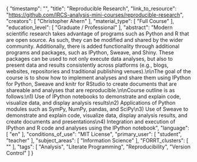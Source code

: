 {
    "timestamp": "",
    "title": "Reproducible Research",
    "link_to_resource": "https://github.com/IRCS-analysis-mini-courses/reproducible-research",
    "creators": [
        "Christopher Ahern"
    ],
    "material_type": [
        "Full Course"
    ],
    "education_level": [
        "Graduate / Professional"
    ],
    "abstract": "Modern scientific research takes advantage of programs such as Python and R that are open source. As such, they can be modified and shared by the wider community. Additionally, there is added functionality through additional programs and packages, such as IPython, Sweave, and Shiny. These packages can be used to not only execute data analyses, but also to present data and results consistently across platforms (e.g., blogs, websites, repositories and traditional publishing venues).\n\nThe goal of the course is to show how to implement analyses and share them using IPython for Python, Sweave and knitr for RStudio to create documents that are shareable and analyses that are reproducible.\n\nCourse outline is as follows:\n1) Use of IPython notebooks to demonstrate and explain code, visualize data, and display analysis results\n2) Applications of Python modules such as SymPy, NumPy, pandas, and SciPy\n3) Use of Sweave to demonstrate and explain code, visualize data, display analysis results, and create documents and presentations\n4) Integration and execution of IPython and R code and analyses using the IPython notebook",
    "language": [
        "en"
    ],
    "conditions_of_use": "MIT License",
    "primary_user": [
        "student",
        "teacher"
    ],
    "subject_areas": [
        "Information Science"
    ],
    "FORRT_clusters": [
        ""
    ],
    "tags": [
        "Analysis",
        "Literate Programming",
        "Reproducibility",
        "Version Control"
    ]
}